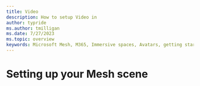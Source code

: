 ```yaml
---
title: Video
description: How to setup Video in 
author: typride
ms.author: tmilligan
ms.date: 7/27/2023
ms.topic: overview
keywords: Microsoft Mesh, M365, Immersive spaces, Avatars, getting started, documentation, features
---
```


# Setting up your Mesh scene